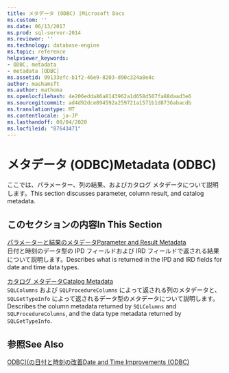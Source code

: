 ```yaml
---
title: メタデータ (ODBC) |Microsoft Docs
ms.custom: ''
ms.date: 06/13/2017
ms.prod: sql-server-2014
ms.reviewer: ''
ms.technology: database-engine
ms.topic: reference
helpviewer_keywords:
- ODBC, metadata
- metadata [ODBC]
ms.assetid: 99133efc-b1f2-46e9-8203-d90c324a8e4c
author: mashamsft
ms.author: mathoma
ms.openlocfilehash: 4e206edda86a8143962a1d658d507fa88daad3e6
ms.sourcegitcommit: ad4d92dce894592a259721a1571b1d8736abacdb
ms.translationtype: MT
ms.contentlocale: ja-JP
ms.lasthandoff: 08/04/2020
ms.locfileid: "87643471"
---
```

# <a name="metadata-odbc"></a><span data-ttu-id="3cdd8-102">メタデータ (ODBC)</span><span class="sxs-lookup"><span data-stu-id="3cdd8-102">Metadata (ODBC)</span></span>
  <span data-ttu-id="3cdd8-103">ここでは、パラメーター、列の結果、およびカタログ メタデータについて説明します。</span><span class="sxs-lookup"><span data-stu-id="3cdd8-103">This section discusses parameter, column result, and catalog metadata.</span></span>  
  
## <a name="in-this-section"></a><span data-ttu-id="3cdd8-104">このセクションの内容</span><span class="sxs-lookup"><span data-stu-id="3cdd8-104">In This Section</span></span>  
 [<span data-ttu-id="3cdd8-105">パラメーターと結果のメタデータ</span><span class="sxs-lookup"><span data-stu-id="3cdd8-105">Parameter and Result Metadata</span></span>](../../relational-databases/native-client-odbc-date-time/metadata-parameter-and-result.md)  
 <span data-ttu-id="3cdd8-106">日付と時刻のデータ型の IPD フィールドおよび IRD フィールドで返される結果について説明します。</span><span class="sxs-lookup"><span data-stu-id="3cdd8-106">Describes what is returned in the IPD and IRD fields for date and time data types.</span></span>  
  
 [<span data-ttu-id="3cdd8-107">カタログ メタデータ</span><span class="sxs-lookup"><span data-stu-id="3cdd8-107">Catalog Metadata</span></span>](../../relational-databases/native-client-odbc-date-time/metadata-catalog.md)  
 <span data-ttu-id="3cdd8-108">`SQLColumns` および `SQLProcedureColumns` によって返される列のメタデータと、`SQLGetTypeInfo` によって返されるデータ型のメタデータについて説明します。</span><span class="sxs-lookup"><span data-stu-id="3cdd8-108">Describes the column metadata returned by `SQLColumns` and `SQLProcedureColumns`, and the data type metadata returned by `SQLGetTypeInfo`.</span></span>  
  
## <a name="see-also"></a><span data-ttu-id="3cdd8-109">参照</span><span class="sxs-lookup"><span data-stu-id="3cdd8-109">See Also</span></span>  
 [<span data-ttu-id="3cdd8-110">ODBC&#41;&#40;の日付と時刻の改善</span><span class="sxs-lookup"><span data-stu-id="3cdd8-110">Date and Time Improvements &#40;ODBC&#41;</span></span>](../../relational-databases/native-client-odbc-date-time/date-and-time-improvements-odbc.md)  
  
  
